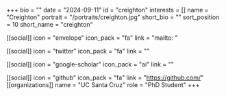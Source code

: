 +++
bio = "" 
date = "2024-09-11" 
id = "creighton" 
interests = [] 
name = "Creighton" 
portrait = "/portraits/creighton.jpg" 
short_bio = "" 
sort_position = 10
 short_name = "creighton" 

[[social]] 
    icon = "envelope" 
    icon_pack = "fa" 
    link = "mailto: "

 [[social]] 
    icon = "twitter" 
    icon_pack = "fa" 
    link = "" 

[[social]] 
    icon = "google-scholar" 
    icon_pack = "ai" 
    link = "" 

[[social]] 
    icon = "github" 
    icon_pack = "fa" 
    link = "https://github.com/" 
[[organizations]] 
     name = "UC Santa Cruz" 
      role = "PhD Student" 
+++
